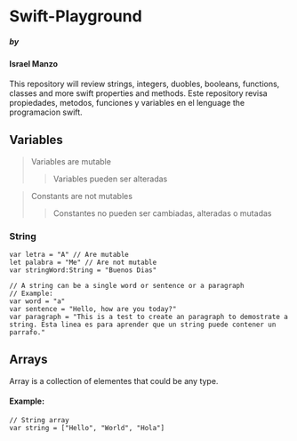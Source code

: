 # Swift-Playground
##### by
#### Israel Manzo
This repository will review strings, integers, duobles, booleans, functions, classes and more swift properties and methods.
Este repository revisa propiedades, metodos, funciones y variables en el lenguage the programacion swift.
## Variables
> Variables are mutable
>> Variables pueden ser alteradas

> Constants are not mutables
> > Constantes no pueden ser cambiadas, alteradas o mutadas

### String
```
var letra = "A" // Are mutable
let palabra = "Me" // Are not mutable
var stringWord:String = "Buenos Dias"

// A string can be a single word or sentence or a paragraph
// Example:
var word = "a"
var sentence = "Hello, how are you today?"
var paragraph = "This is a test to create an paragraph to demostrate a string. Esta linea es para aprender que un string puede contener un parrafo."
```
## Arrays
Array is a collection of elementes that could be any type.

#### Example:
```
// String array
var string = ["Hello", "World", "Hola"]
```
